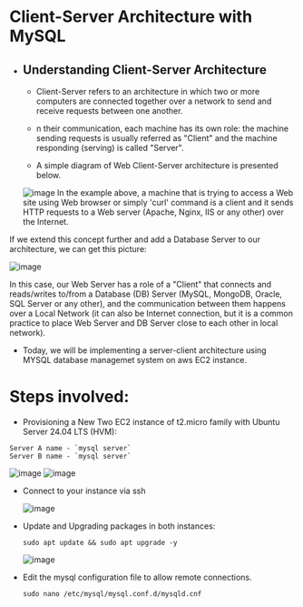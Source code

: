 # Client-Server Architecture with MySQL

* ## Understanding Client-Server Architecture

  * Client-Server refers to an architecture in which two or more computers are connected together over a network to send and receive requests between one another.
 
  * n their communication, each machine has its own role: the machine sending requests is usually referred as "Client" and the machine responding (serving) is called "Server".
  * A simple diagram of Web Client-Server architecture is presented below.
 
  ![image](https://github.com/user-attachments/assets/6315b41a-3be8-48bb-9db3-0a5fc79ec353)
In the example above, a machine that is trying to access a Web site using Web browser or simply 'curl' command is a client and it sends HTTP requests to a Web server (Apache, Nginx, IIS or any other) over the Internet.

If we extend this concept further and add a Database Server to our architecture, we can get this picture:

![image](https://github.com/user-attachments/assets/a64c84d6-bc30-432c-80f0-2bcb6e8d6fe3)


In this case, our Web Server has a role of a "Client" that connects and reads/writes to/from a Database (DB) Server (MySQL, MongoDB, Oracle, SQL Server or any other), and the communication between them happens over a Local Network (it can also be Internet connection, but it is a common practice to place Web Server and DB Server close to each other in local network).

* Today, we will be implementing a server-client architecture using MYSQL database managemet system on aws EC2 instance.

# Steps involved:
* Provisioning a New Two EC2 instance of t2.micro family with Ubuntu Server 24.04 LTS (HVM):
```
Server A name - `mysql server`
Server B name - `mysql server`
```
![image](https://github.com/user-attachments/assets/4bb754c6-ad69-48ee-ade2-7ff92cc24ccd)
![image](https://github.com/user-attachments/assets/e6b4ba71-0ad5-4953-9d52-1ee626018e2b)



* Connect to your instance via ssh

  ![image](https://github.com/user-attachments/assets/134d7c55-1789-49b9-a5f1-4d6e64636318)


* Update and Upgrading packages in both instances:
  ```
  sudo apt update && sudo apt upgrade -y
  ```
  ![image](https://github.com/user-attachments/assets/a4d265f0-4fee-48f9-be0d-15a90955dbc6)


* Edit the mysql configuration file to allow remote connections.
  ```
  sudo nano /etc/mysql/mysql.conf.d/mysqld.cnf
  ```

  
  


